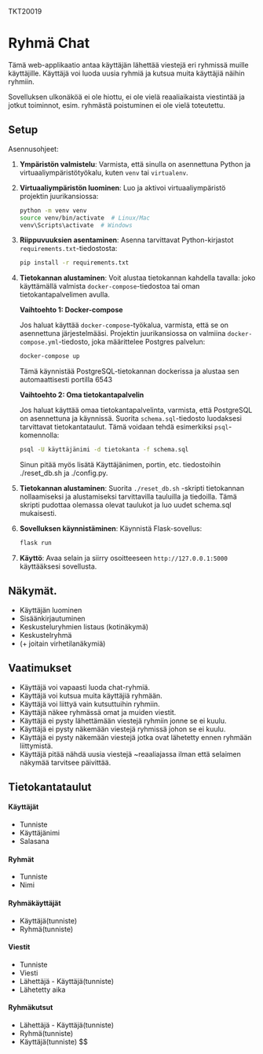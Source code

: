 TKT20019

# Ryhmä Chat

Tämä web-applikaatio antaa käyttäjän lähettää viestejä eri ryhmissä muille käyttäjille. Käyttäjä voi luoda uusia ryhmiä ja kutsua muita käyttäjiä näihin ryhmiin.

Sovelluksen ulkonäköä ei ole hiottu, ei ole vielä reaaliaikaista viestintää ja jotkut toiminnot, esim. ryhmästä poistuminen ei ole vielä toteutettu.

## Setup

Asennusohjeet:

1. **Ympäristön valmistelu**: Varmista, että sinulla on asennettuna Python ja virtuaaliympäristötyökalu, kuten `venv` tai `virtualenv`.

2. **Virtuaaliympäristön luominen**: Luo ja aktivoi virtuaaliympäristö projektin juurikansiossa:

   ```bash
   python -m venv venv
   source venv/bin/activate  # Linux/Mac
   venv\Scripts\activate  # Windows
   ```

3. **Riippuvuuksien asentaminen**: Asenna tarvittavat Python-kirjastot `requirements.txt`-tiedostosta:

   ```bash
   pip install -r requirements.txt
   ```

4. **Tietokannan alustaminen**: Voit alustaa tietokannan kahdella tavalla: joko käyttämällä valmista `docker-compose`-tiedostoa tai oman tietokantapalvelimen avulla.

   **Vaihtoehto 1: Docker-compose**

   Jos haluat käyttää `docker-compose`-työkalua, varmista, että se on asennettuna järjestelmääsi. Projektin juurikansiossa on valmiina `docker-compose.yml`-tiedosto, joka määrittelee Postgres palvelun:

   ```bash
   docker-compose up
   ```

   Tämä käynnistää PostgreSQL-tietokannan dockerissa ja alustaa sen automaattisesti portilla 6543

   **Vaihtoehto 2: Oma tietokantapalvelin**

   Jos haluat käyttää omaa tietokantapalvelinta, varmista, että PostgreSQL on asennettuna ja käynnissä. Suorita `schema.sql`-tiedosto luodaksesi tarvittavat tietokantataulut. Tämä voidaan tehdä esimerkiksi `psql`-komennolla:

   ```bash
   psql -U käyttäjänimi -d tietokanta -f schema.sql
   ```

   Sinun pitää myös lisätä Käyttäjänimen, portin, etc. tiedostoihin ./reset_db.sh ja ./config.py.

5. **Tietokannan alustaminen**:
   Suorita `./reset_db.sh` -skripti tietokannan nollaamiseksi ja alustamiseksi tarvittavilla tauluilla ja tiedoilla. Tämä skripti pudottaa olemassa olevat taulukot ja luo uudet schema.sql mukaisesti.

6. **Sovelluksen käynnistäminen**: Käynnistä Flask-sovellus:

   ```bash
   flask run
   ```

7. **Käyttö**: Avaa selain ja siirry osoitteeseen `http://127.0.0.1:5000` käyttääksesi sovellusta.

## Näkymät.

- Käyttäjän luominen
- Sisäänkirjautuminen
- Keskusteluryhmien listaus (kotinäkymä)
- Keskustelryhmä
- (\+ joitain virhetilanäkymiä)

## Vaatimukset

- Käyttäjä voi vapaasti luoda chat-ryhmiä.
- Käyttäjä voi kutsua muita käyttäjiä ryhmään.
- Käyttäjä voi liittyä vain kutsuttuihin ryhmiin.
- Käyttäjä näkee ryhmässä omat ja muiden viestit.
- Käyttäjä ei pysty lähettämään viestejä ryhmiin jonne se ei kuulu.
- Käyttäjä ei pysty näkemään viestejä ryhmissä johon se ei kuulu.
- Käyttäjä ei pysty näkemään viestejä jotka ovat lähetetty ennen ryhmään liittymistä.
- Käyttäjä pitää nähdä uusia viestejä ~reaaliajassa ilman että selaimen näkymää tarvitsee päivittää.

## Tietokantataulut

#### Käyttäjät

- Tunniste
- Käyttäjänimi
- Salasana

#### Ryhmät

- Tunniste
- Nimi

#### Ryhmäkäyttäjät

- Käyttäjä(tunniste)
- Ryhmä(tunniste)

#### Viestit

- Tunniste
- Viesti
- Lähettäjä - Käyttäjä(tunniste)
- Lähetetty aika

#### Ryhmäkutsut

- Lähettäjä - Käyttäjä(tunniste)
- Ryhmä(tunniste)
- Käyttäjä(tunniste)
  $$
